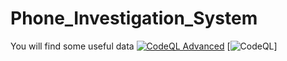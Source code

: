 # Phone_Investigation_System
You will find some useful data
[![CodeQL Advanced](https://github.com/FJ-cyberzilla/Phone_Investigation_System/actions/workflows/codeql.yml/badge.svg)](https://github.com/FJ-cyberzilla/Phone_Investigation_System/actions/workflows/codeql.yml)
[![CodeQL](https://github.com/FJ-cyberzilla/Phone_Investigation_System/actions/workflows/github-code-scanning/codeql/badge.svg?branch=main)]
